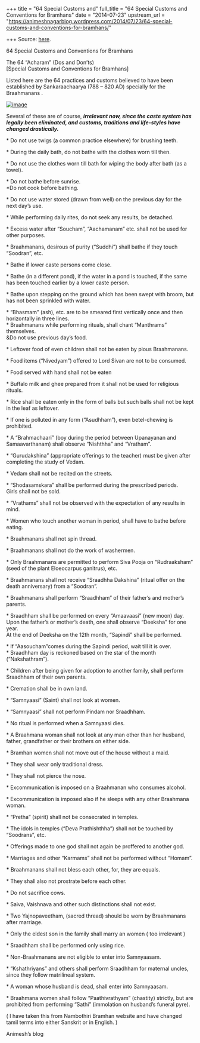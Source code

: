 +++
title = "64 Special Customs and"
full_title = "64 Special Customs and Conventions for Bramhans"
date = "2014-07-23"
upstream_url = "https://animeshnagarblog.wordpress.com/2014/07/23/64-special-customs-and-conventions-for-bramhans/"

+++
Source: [here](https://animeshnagarblog.wordpress.com/2014/07/23/64-special-customs-and-conventions-for-bramhans/).

64 Special Customs and Conventions for Bramhans

The 64 “Acharam” (Dos and Don’ts)  
\[Special Customs and Conventions for Bramhans\]

Listed here are the 64 practices and customs believed to have been
established by Sankaraachaarya (788 – 820 AD) specially for the
Braahmanans .

[![image](https://animeshnagarblog.files.wordpress.com/2014/07/wpid-adi-shankara-image-jpg.jpeg?w=700 "adi shankara image.jpg")](https://animeshnagarblog.files.wordpress.com/2014/07/wpid-adi-shankara-image-jpg.jpeg)

Several of these are of course, ***irrelevant now, since the caste
system has legally been eliminated, and customs, traditions and
life-styles have changed drastically.***

\* Do not use twigs (a common practice elsewhere) for brushing teeth.

\* During the daily bath, do not bathe with the clothes worn till then.

\* Do not use the clothes worn till bath for wiping the body after bath
(as a towel).

\* Do not bathe before sunrise.  
\*Do not cook before bathing.

\* Do not use water stored (drawn from well) on the previous day for the
next day’s use.

\* While performing daily rites, do not seek any results, be detached.

\* Excess water after “Soucham”, “Aachamanam” etc. shall not be used
for other purposes.

\* Braahmanans, desirous of purity (“Suddhi”) shall bathe if they touch
“Soodran”, etc.

\* Bathe if lower caste persons come close.

\* Bathe (in a different pond), if the water in a pond is touched, if
the same has been touched earlier by a lower caste person.

\* Bathe upon stepping on the ground which has been swept with broom,
but has not been sprinkled with water.

\* “Bhasmam” (ash), etc. are to be smeared first vertically once and
then horizontally in three lines.  
\* Braahmanans while performing rituals, shall chant “Manthrams”
themselves.  
&Do not use previous day’s food.

\* Leftover food of even children shall not be eaten by pious
Braahmanans.

\* Food items (“Nivedyam”) offered to Lord Sivan are not to be consumed.

\* Food served with hand shall not be eaten

\* Buffalo milk and ghee prepared from it shall not be used for
religious rituals.

\* Rice shall be eaten only in the form of balls but such balls shall
not be kept in the leaf as leftover.

\* If one is polluted in any form (“Asudhham”), even betel-chewing is
prohibited.

\* A “Brahmachaari” (boy during the period between Upanayanan and
Samaavarthanam) shall observe “Nishthha” and “Vratham”.

\* “Gurudakshina” (appropriate offerings to the teacher) must be given
after completing the study of Vedam.

\* Vedam shall not be recited on the streets.

\* “Shodasamskara” shall be performed during the prescribed periods.  
Girls shall not be sold.

\* “Vrathams” shall not be observed with the expectation of any results
in mind.

\* Women who touch another woman in period, shall have to bathe before
eating.

\* Braahmanans shall not spin thread.

\* Braahmanans shall not do the work of washermen.

\* Only Braahmanans are permitted to perform Siva Pooja on “Rudraaksham”
(seed of the plant Eloeocarpus ganitrus), etc.

\* Braahmanans shall not receive “Sraadhha Dakshina” (ritual offer on
the death anniversary) from a “Soodran”.

\* Braahmanans shall perform “Sraadhham” of their father’s and mother’s
parents.

\* Sraadhham shall be performed on every “Amaavaasi” (new moon) day.  
Upon the father’s or mother’s death, one shall observe “Deeksha” for one
year.  
At the end of Deeksha on the 12th month, “Sapindi” shall be performed.

\* If “Aasoucham”comes during the Sapindi period, wait till it is
over.  
\* Sraadhham day is reckoned based on the star of the month
(“Nakshathram”).

\* Children after being given for adoption to another family, shall
perform Sraadhham of their own parents.

\* Cremation shall be in own land.

\* “Samnyaasi” (Saint) shall not look at women.

\* “Samnyaasi” shall not perform Pindam nor Sraadhham.

\* No ritual is performed when a Samnyaasi dies.

\* A Braahmana woman shall not look at any man other than her husband,
father, grandfather or their brothers on either side.

\* Bramhan women shall not move out of the house without a maid.

\* They shall wear only traditional dress.

\* They shall not pierce the nose.

\* Excommunication is imposed on a Braahmanan who consumes alcohol.

\* Excommunication is imposed also if he sleeps with any other
Braahmana woman.

\* “Pretha” (spirit) shall not be consecrated in temples.

\* The idols in temples (“Deva Prathishthha”) shall not be touched by
“Soodrans”, etc.

\* Offerings made to one god shall not again be proffered to another
god.

\* Marriages and other “Karmams” shall not be performed without “Homam”.

**\*** Braahmanans shall not bless each other, for, they are equals.

\* They shall also not prostrate before each other.

\* Do not sacrifice cows.

\* Saiva, Vaishnava and other such distinctions shall not exist.

\* Two Yajnopaveetham, (sacred thread) should be worn by Braahmanans
after marriage.

\* Only the eldest son in the family shall marry an women ( too
irrelevant )

\* Sraadhham shall be performed only using rice.

\* Non-Braahmanans are not eligible to enter into Samnyaasam.

\* “Kshathriyans” and others shall perform Sraadhham for maternal
uncles, since they follow matrilineal system.

\* A woman whose husband is dead, shall enter into Samnyaasam.

\* Braahmana women shall follow “Paathivrathyam” (chastity) strictly,
but are prohibited from performing “Sathi” (immolation on husband’s
funeral pyre).

( I have taken this from Nambothiri Bramhan website and have changed
tamil terms into either Sanskrit or in English. )

Animesh’s blog

